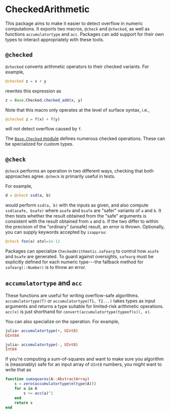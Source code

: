 # CheckedArithmetic

This package aims to make it easier to detect overflow in numeric computations.
It exports two macros, `@check` and `@checked`, as well as functions
`accumulatortype` and `acc`.
Packages can add support for their own types to interact appropriately
with these tools.

## `@checked`

`@checked` converts arithmetic operators to their checked variants.
For example,

```julia
@checked z = x + y
```

rewrites this expression as

```julia
z = Base.Checked.checked_add(x, y)
```

Note that this macro only operates at the level of surface syntax, i.e.,

```julia
@checked z = f(x) + f(y)
```

will not detect overflow caused by `f`.

The [`Base.Checked` module](https://github.com/JuliaLang/julia/blob/master/base/checked.jl) defines numerous checked operations.
These can be specialized for custom types.

## `@check`

`@check` performs an operation in two different ways,
checking that both approaches agree.
`@check` is primarily useful in tests.

For example,

```julia
d = @check ssd(a, b)
```

would perform `ssd(a, b)` with the inputs as given, and also compute `ssd(asafe, bsafe)`
where `asafe` and `bsafe` are "safer" variants of `a` and `b`.
It then tests whether the result obtained from the "safe" arguments is consistent with
the result obtained from `a` and `b`.
If the two differ to within the precision of the "ordinary" (unsafe) result, an
error is thrown.
Optionally, you can supply keywords accepted by `isapprox`:

```julia
@check foo(a) atol=1e-12
```

Packages can specialize `CheckedArithmetic.safearg` to control how `asafe` and `bsafe`
are generated. To guard against oversights, `safearg` must be explicitly defined for
each numeric type---the fallback method for `safearg(::Number)` is to throw an error.

## `accumulatortype` and `acc`

These functions are useful for writing overflow-safe algorithms.
`accumulatortype(T)` or `accumulatortype(T1, T2...)` takes types as input arguments
and returns a type suitable for limited-risk arithmetic operations.
`acc(x)` is just shorthand for `convert(accumulatortype(typeof(x)), x)`.

You can also specialize on the operation. For example,

```julia
julia> accumulatortype(+, UInt8)
UInt64

julia> accumulatortype(-, UInt8)
Int64
```

If you're computing a sum-of-squares and want to make sure you algorithm is (reasonably)
safe for an input array of `UInt8` numbers, you might want to write that as

```julia
function sumsquares(A::AbstractArray)
    s = zero(accumulatortype(eltype(A)))
    for a in A
        s += acc(a)^2
    end
    return s
end
```
